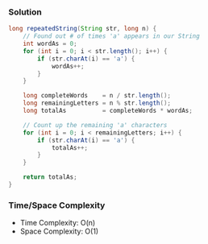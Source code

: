 ### Solution

```java
long repeatedString(String str, long n) {
    // Found out # of times 'a' appears in our String
    int wordAs = 0;
    for (int i = 0; i < str.length(); i++) {
        if (str.charAt(i) == 'a') {
            wordAs++;
        }
    }

    long completeWords    = n / str.length();
    long remainingLetters = n % str.length();
    long totalAs          = completeWords * wordAs;

    // Count up the remaining 'a' characters
    for (int i = 0; i < remainingLetters; i++) {
        if (str.charAt(i) == 'a') {
            totalAs++;
        }
    }

    return totalAs;
}
```

### Time/Space Complexity

- Time Complexity: O(n)
- Space Complexity: O(1)
